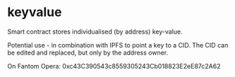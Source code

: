 # keyvalue
Smart contract stores individualised (by address) key-value. 

Potential use - in combination with IPFS to point a key to a CID. The CID can be edited and replaced, but only by the address owner.

On Fantom Opera: 0xc43C390543c8559305243Cb018823E2eE87c2A62



